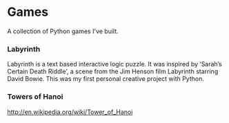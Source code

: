 Games
=====

A collection of Python games I've built. 

### Labyrinth
Labyrinth is a text based interactive logic puzzle. It was inspired by ‘Sarah’s Certain Death Riddle’, a scene from the Jim Henson film Labyrinth starring David Bowie. This was my first personal creative project with Python.

### Towers of Hanoi
http://en.wikipedia.org/wiki/Tower_of_Hanoi
